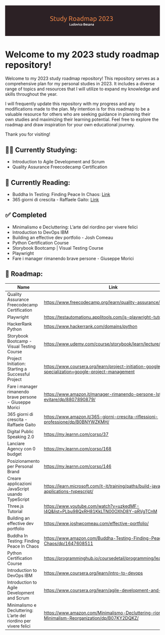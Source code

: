 ![github-header-image](github-header-image.png)

# Welcome to my 2023 study roadmap repository!

Welcome to my 2023 study roadmap repository! This repository serves as a comprehensive plan for my personal studies in 2023. It includes a diverse range of topics and resources that I will utilize to expand my knowledge and skills throughout the year.

I will frequently update this repository with my progress and any modifications made to the plan. My intention is for this roadmap to be a valuable resource for others who are seeking guidance in planning their own studies and maximizing their learning potential. Feel free to explore the roadmap and draw inspiration for your own educational journey.

Thank you for visiting!

## 👨‍🎓 Currently Studying:

- Introduction to Agile Development and Scrum
- Quality Assurance Freecodecamp Certification

## 📖 Currently Reading:

- Buddha In Testing: Finding Peace In Chaos: [Link](https://www.amazon.com/Buddha-Testing-Finding-Peace-Chaos/dp/1647608511)
- 365 giorni di crescita - Raffaele Gaito: [Link](https://www.amazon.it/365-giorni-crescita-riflessioni-professione/dp/B0BNYWZKMH/)

## ✅ Completed 
- Minimalismo e Decluttering: L’arte del riordino per vivere felici
- Introduction to DevOps IBM
- Building an effective dev portfolio - Josh Comeau
- Python Certification Course
- Storybook Bootcamp | Visual Testing Course
- Playwright
- Fare i manager rimanendo brave persone - Giuseppe Morici

## 📍 Roadmap:

|  Name 	| Link | Category  	|
|---	|---	|---	|
| Quality Assurance Freecodecamp Certification  	|  https://www.freecodecamp.org/learn/quality-assurance/ 	|  QA 	|
|  Playwright 	|  https://testautomationu.applitools.com/js-playwright-tutorial/ 	|  QA 	|
| HackerRank Python  	| https://www.hackerrank.com/domains/python  	|  DEV  	|
| Storybook Bootcamp - Visual Testing Course  	| https://www.udemy.com/course/storybook/learn/lecture/22572162  	|  DEV  	|
| Project Initiation: Starting a Successful Project  	|  https://www.coursera.org/learn/project-initiation-google?specialization=google-project-management 	|  MANAGEMENT 	|
| Fare i manager rimanendo brave persone - Giuseppe Morici  	|  https://www.amazon.it/manager-rimanendo-persone-Istruzioni-evitare/dp/8807890879/ 	| BOOK  	|
| 365 giorni di crescita - Raffaele Gaito  	|  https://www.amazon.it/365-giorni-crescita-riflessioni-professione/dp/B0BNYWZKMH/ 	|  BOOK 	|
|  Digital Public Speaking 2.0 	|  https://my.learnn.com/corso/37 	|  MARKETING 	|
|  Lanciare Agency con 0 budget 	|  https://my.learnn.com/corso/168 	|  MARKETING 	|
|  Posizionamento per Personal Brand 	|  https://my.learnn.com/corso/146 	|  MARKETING 	|
| Creare applicazioni JavaScript usando TypeScript  	| https://learn.microsoft.com/it-it/training/paths/build-javascript-applications-typescript/  	|  DEV  	|
| Three.js Tutorial  	| https://www.youtube.com/watch?v=uzkedMF-l4Q&list=PLbu98QxRH81KkLTN00OXhD8Y-pRVgTCnM 	|  DEV  	|
| Building an effective dev portfolio  	|  https://www.joshwcomeau.com/effective-portfolio/	|  BOOK 	|
| Buddha In Testing: Finding Peace In Chaos  	|  https://www.amazon.com/Buddha-Testing-Finding-Peace-Chaos/dp/1647608511	|  BOOK 	|
| Python Certification Course 	|  https://programminghub.io/coursedetail/programming/learn/Python/ | DEV | 
| Introduction to DevOps IBM 	|  https://www.coursera.org/learn/intro-to-devops | DEV | 
| Introduction to Agile Development and Scrum | https://www.coursera.org/learn/agile-development-and-scrum | DEV | 
| Minimalismo e Decluttering: L’arte del riordino per vivere felici  	|  https://www.amazon.com/Minimalismo-Decluttering-riordino-Minimalism-Reorganization/dp/B07KY2DQKZ/|  BOOK 	|


